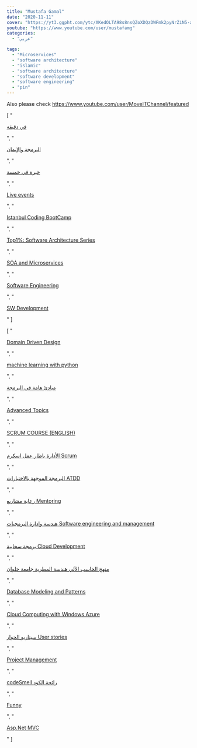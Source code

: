 ```yaml
---
title: "Mustafa Gamal"
date: "2020-11-11"
cover: "https://yt3.ggpht.com/ytc/AKedOLTA98s8nsQZoXDQzDWFmk2pyNrZiN5-aR0jJTlXOg=s88-c-k-c0x00ffffff-no-rj"
youtube: "https://www.youtube.com/user/mustafamg"
categories:
  - "عربي"

tags:
  - "Microservices"
  - "software architecture"
  - "islamic"
  - "software architecture"
  - "software development"
  - "software engineering"
  - "pin"
---
```


Also please check https://www.youtube.com/user/MoveITChannel/featured

[
    "<p><a href='https://www.youtube.com/watch?v=3tHf6Xfjhrw&list=PLWfx4E2DdFqOX2uG4vTkM9j0bFlzq-omW'>في دقيقة</a></p>",
    "<p><a href='https://www.youtube.com/watch?v=8vJTRlsUxXI&list=PLWfx4E2DdFqPcJNzN71fQ_8I8elyi9Gxx'>البرمجة والإيمان</a></p>",
    "<p><a href='https://www.youtube.com/watch?v=ivDaw3zcUCw&list=PLWfx4E2DdFqPvUjE9eobOSAlIEr6Sf8ns'>خبرة في خمسة</a></p>",
    "<p><a href='https://www.youtube.com/watch?v=S88aj6RPK9w&list=PLWfx4E2DdFqPej5_X0-rzaYHv0-dLILnP'>Live events</a></p>",
    "<p><a href='https://www.youtube.com/watch?v=s84Yfq7rKJk&list=PLWfx4E2DdFqNoXTcHTYQnIy-pDTyU_hFB'>Istanbul Coding BootCamp</a></p>",
    "<p><a href='https://www.youtube.com/watch?v=JThI4wkwbnM&list=PLWfx4E2DdFqMF9YmWqnChUmaBCqRgpbcW'>Top1%: Software Architecture Series</a></p>",
    "<p><a href='https://www.youtube.com/watch?v=6RUhHvCcwnE&list=PLWfx4E2DdFqP-IVZXvphL3Kht7_RnG49L'>SOA and Microservices</a></p>",
    "<p><a href='https://www.youtube.com/watch?v=HHlbaFgN3MY&list=PLWfx4E2DdFqPepOxixMkqBGNyx34omuEV'>Software Engineering</a></p>",
    "<p><a href='https://www.youtube.com/watch?v=q9Zzg74s4kA&list=PL48B1C838DA691A94'>SW Development</a></p>"
]

[
    "<p><a href='https://www.youtube.com/watch?v=GdLUOtwq7gY&list=PL5QqP-gJ1F80o_9UG9m0Vlq0DsJdeOhUQ'>Domain Driven Design</a></p>",
    "<p><a href='https://www.youtube.com/watch?v=sPM2vxf6kfU&list=PL5QqP-gJ1F82kHvntIkLOuZmac7UNaq2-'>machine learning with python</a></p>",
    "<p><a href='https://www.youtube.com/watch?v=HWAynAV0h7A&list=PL5QqP-gJ1F82ngIibRxhMz61ynTIviH0-'>مبادئ هامة في البرمجة</a></p>",
    "<p><a href='https://www.youtube.com/watch?v=egCmaUgvlOE&list=PL5QqP-gJ1F81RqsmSixm3pIxAcuJ6KONu'>Advanced Topics</a></p>",
    "<p><a href='https://www.youtube.com/watch?v=9rELimr0_go&list=PL5QqP-gJ1F83sIGAaIm9vYgMd08LXoUio'>SCRUM COURSE (ENGLISH)</a></p>",
    "<p><a href='https://www.youtube.com/watch?v=iDn28SRIn18&list=PL5QqP-gJ1F81Y-Px30XSbwB6sX2ftv7Ae'>الأدارة باطار عمل اسكرم Scrum</a></p>",
    "<p><a href='https://www.youtube.com/watch?v=U_g5CwaSx8w&list=PL5QqP-gJ1F83894mtUT5Vq_733x9qUB4J'>البرمجة الموجهة بالاختبارات ATDD</a></p>",
    "<p><a href='https://www.youtube.com/watch?v=tEwgiom2fcM&list=PL5QqP-gJ1F80ggS8XvXK1LLPEwKHNdjWa'>رعاية مشاريع Mentoring</a></p>",
    "<p><a href='https://www.youtube.com/watch?v=ItM9NLvTxVs&list=PL5QqP-gJ1F826gQyALmpIrFN-v02KbvHp'>هندسة وادارة البرمجيات Software engineering and management</a></p>",
    "<p><a href='https://www.youtube.com/watch?v=op3WwUgYREI&list=PL5QqP-gJ1F81smNnUXQ5iFfkB9ZtpdVKi'>برمجة سحابية Cloud Development</a></p>",
    "<p><a href='https://www.youtube.com/watch?v=kJ61xwqbaos&list=PL5QqP-gJ1F81ueXxC-xOpyuuup_zQZIpr'>منهج الحاسب الآلي هندسة المطرية جامعة حلوان</a></p>",
    "<p><a href='https://www.youtube.com/watch?v=kfKJfdKpUaI&list=PL5QqP-gJ1F81qGEY9rhJN3Z-JayGtbSil'>Database Modeling and Patterns</a></p>",
    "<p><a href='https://www.youtube.com/watch?v=EviXSV2GUVk&list=PL5QqP-gJ1F81T2NKt1_35MNNZpGwap_K1'>Cloud Computing with Windows Azure</a></p>",
    "<p><a href='https://www.youtube.com/watch?v=wzsBgdY6l7s&list=PLF372A29BCA063D90'>سيناريو الحوار User stories</a></p>",
    "<p><a href='https://www.youtube.com/watch?v=ItM9NLvTxVs&list=PLE4F8FC7CF8C761EA'>Project Management</a></p>",
    "<p><a href='https://www.youtube.com/watch?v=helB2I_J6-Y&list=PL9F9E8864F010FC51'>codeSmell رائحة الكود</a></p>",
    "<p><a href='https://www.youtube.com/watch?v=0_fPV13lKm4&list=PL92C963D180443A0A'>Funny</a></p>",
    "<p><a href='https://www.youtube.com/watch?v=wIFgpayUJ60&list=PL3769AC7A116562F2'>Asp.Net MVC</a></p>"
]
